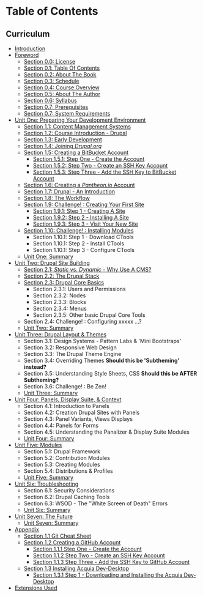 # Table of Contents

## Curriculum

* [Introduction](README.md)
* [Foreword](manuscript/foreword.md)
    * [Section 0.0: License](manuscript/foreword-license.md)
    * [Section 0.1: Table Of Contents](table-of-contents.md)
    * [Section 0.2: About The Book](manuscript/about-the-book.md)
    * [Section 0.3: Schedule](manuscript/schedule.md)
    * [Section 0.4: Course Overview](manuscript/course-overview.md)
    * [Section 0.5: About The Author](manuscript/about-the-authors.md)
    * [Section 0.6: Syllabus](manuscript/syllabus.md)
    * [Section 0.7: Prerequisites](manuscript/prerequisites.md)
    * [Section 0.7: System Requirements](manuscript/system-requirements.md)
* [Unit One: Preparing Your Development Environment](manuscript/unit-1-preparing-your-development-environment.md "Unit One - Preparing Your Development Environment")
    * [Section 1.1: Content Management Systems](manuscript/content-management-systems.md "Content Management Systems")
    * [Section 1.2: Course Introduction - Drupal](manuscript/introduction.md "Section 1.2: Course Introduction - Drupal")
    * [Section 1.3: Early Development](manuscript/early-development.md)
    * [Section 1.4: Joining *Drupal.org*](manuscript/joining-drupal-org.md)
    * [Section 1.5: Creating a BitBucket Account](manuscript/creating-bitbucket-account.md)
        * [Section 1.5.1: Step One - Create the Account](manuscript/unit-1-preparing-your-development-environment/creating-bitbucket-account/creating-bitbucket-account_step-1.md "Step One - Create the Account")
        * [Section 1.5.2: Step Two - Create an SSH Key Account](manuscript/unit-1-preparing-your-development-environment/creating-bitbucket-account/creating-bitbucket-account_step-2.md "Step Two - Create an SSH Key Account")
        * [Section 1.5.3: Step Three - Add the SSH Key to BitBucket Account](manuscript/unit-1-preparing-your-development-environment/creating-bitbucket-account/creating-bitbucket-account_step-3.md "Step Three - Add the SSH Key to BitBucket Account")
    * [Section 1.6: Creating a _Pantheon.io_ Account](manuscript/creating-pantheonio-account.md)
    * [Section 1.7: Drupal - An Introduction](manuscript/drupal-an-introduction.md "Drupal - An Introduction")    
    * [Section 1.8: The Workflow](manuscript/the-workflow.md)
    * [Section 1.9: Challenge! : Creating Your First Site](manuscript/creating-a-site.md "Section 1.9: Challenge! : Creating Your First Site")
        * [Section 1.9.1: Step 1 - Creating A Site](manuscript/unit-1-preparing-your-development-environment/creating-a-site/creating-a-site_1.md "Step 1 - Creating A Site")
        * [Section 1.9.2: Step 2 - Installing A Site](manuscript/unit-1-preparing-your-development-environment/creating-a-site/creating-a-site_1.md "Step 2 - Installing A Site")
        * [Section 1.9.3: Step 3 - Visit Your New Site](manuscript/unit-1-preparing-your-development-environment/creating-a-site/creating-a-site_1.md "Step 3 - Visit Your New Site")
    * [Section 1.10: Challenge! : Installing Modules](manuscript/installing-modules.md "Section 1.7: Challenge! : Installing Modules")
        * Section 1.10.1: Step 1 - Download CTools
        * Section 1.10.1: Step 2 - Install CTools
        * Section 1.10.1: Step 3 - Configure CTools
    * [Unit One: Summary](manuscript/summary-unit-1.md "Unit One: Summary")
* [Unit Two: Drupal Site Building](manuscript/unit-2-site-building.md "Unit Two: Drupal Site Building")
    * [Section 2.1: *Static* vs. *Dynamic* - Why Use A CMS?](manuscript/why-use-a-cms.md "Why Use A CMS?")
    * [Section 2.2: The Drupal Stack](manuscript/the-drupal-stack.md "Section 2.2: The Drupal Stack")
    * [Section 2.3: Drupal Core Basics](manuscript/drupal-core-basics.md "Drupal Core Basics")
        * Section 2.3.1: Users and Permissions
        * Section 2.3.2: Nodes
        * Section 2.3.3: Blocks
        * Section 2.3.4: Menus
        * Section 2.3.5: Other basic Drupal Core Tools
    * Section 2.4: Challenge! : Configuring xxxxx ...?
    * [Unit Two: Summary](manuscript/summary-unit-2.md "Unit Two: Summary")
* [Unit Three: Drupal Layout & Themes](manuscript/unit-3-layout-themes.md "Unit Three: Drupal Layout & Themes")
    * Section 3.1: Design Systems - Pattern Labs & 'Mini Bootstraps'
    * Section 3.2: Responsive Web Design
    * Section 3.3: The Drupal Theme Engine
    * Section 3.4: Overriding Themes **Should this be 'Subtheming' instead?**
    * Section 3.5: Understanding Style Sheets, CSS **Should this be AFTER Subtheming?**
    * Section 3.6: Challenge! : Be Zen!
    * [Unit Three: Summary](manuscript/summary-unit-3.md "Unit Three: Summary")
* [Unit Four: Panels, Display Suite, & Context](manuscript/unit-4-panels-display-context.md "Unit Four: Panels, Display Suite, & Context")
    * Section 4.1: Introduction to Panels
    * Section 4.2: Creation Drupal Sites with Panels
    * Section 4.3: Panel Variants, Views Displays
    * Section 4.4: Panels for Forms
    * Section 4.5: Understanding the Panalizer & Display Suite Modules
    * [Unit Four: Summary](manuscript/summary-unit-4.md "Unit Four: Summary")
* [Unit Five: Modules](manuscript/unit-5-modules.md "Unit Five: Modules")
    * Section 5.1: Drupal Framework
    * Section 5.2: Contribution Modules
    * Section 5.3: Creating Modules
    * Section 5.4: Distributions & Profiles
    * [Unit Five: Summary](manuscript/summary-unit-5.md "Unit Five: Summary")
* [Unit Six: Troubleshooting](manuscript/unit-6-troubleshooting.md "Unit Six: Troubleshooting")
    * Section 6.1: Security Considerations
    * Section 6.2: Drupal Caching Tools
    * Section 6.3: WSOD - The "White Screen of Death" Errors
    * [Unit Six: Summary](manuscript/summary-unit-6.md "Unit Six: Summary")
* [Unit Seven: The Future](manuscript/unit-7-the-future.md "Unit Seven: The Future")
    * [Unit Seven: Summary](manuscript/summary-unit-7.md "Unit Seven: Summary")
* [Appendix](appendix/appendix.md)
    * [Section 1.1 Git Cheat Sheet](appendix/git-cheat-sheet.md)
    * [Section 1.2 Creating a GitHub Account](manuscript/creating-github-account.md)
        * [Section 1.1.1 Step One - Create the Account](appendix/creating-github-account/creating-github-account_step-1.md "Step One - Create the Account")
        * [Section 1.1.2 Step Two - Create an SSH Key Account](appendix/creating-github-account/creating-github-account_step-2.md "Step Two - Create an SSH Key Account")
        * [Section 1.1.3 Step Three - Add the SSH Key to GitHub Account](appendix/creating-github-account/creating-github-account_step-3.md "Step Three - Add the SSH Key to GitHub Account")
    * [Section 1.3 Installing Acquia Dev-Desktop](appendix/installing-acquia-dev-desktop.md)
        * [Section 1.3.1 Step 1 - Downloading and Installing the Acquia Dev-Desktop](appendix/installing-acquia-dev-desktop/installing-acquia-dev-desktop_step-1.md)
* [Extensions Used](extensions-used.md)
